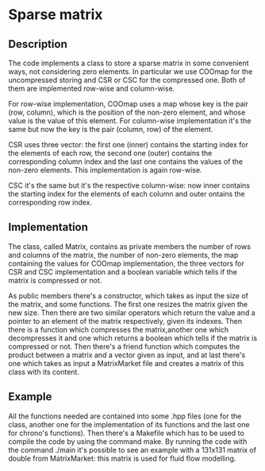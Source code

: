
# Sparse matrix
## Description
The code implements a class to store a sparse matrix in some convenient ways, not considering zero elements.
In particular we use COOmap for the uncompressed storing and CSR or CSC for the compressed one. Both of them are implemented row-wise and column-wise.

For row-wise implementation, COOmap uses a map whose key is the pair (row, column), which is the position of the non-zero element, and whose value is the value of this element.
For column-wise implementation it's the same but now the key is the pair (column, row) of the element.

CSR uses three vector: the first one (inner) contains the starting index for the elements of each row, the second one (outer) contains the corresponding column index and the last one contains the values of the non-zero elements. This implementation is again row-wise.

CSC it's the same but it's the respective column-wise: now inner contains the starting index for the elements of each column and outer ontains the corresponding row index.


## Implementation
The class, called Matrix, contains as private members the number of rows and columns of the matrix, the number of non-zero elements, the map containing the values for COOmap implementation, the three vectors for CSR and CSC implementation and a boolean variable which tells if the matrix is compressed or not.

As public members there's a constructor, which takes as input the size of the matrix, and some functions. The first one resizes the matrix given the new size.
Then there are two similar operators which return the value and a pointer to an element of the matrix respectively, given its indexes.
Then there is a function which compresses the matrix,another one which decompresses it and one which returns a boolean which tells if the matrix is compressed or not.
Then there's a friend function which computes the product between a matrix and a vector given as input, and at last there's one which takes as input a MatrixMarket file and creates a matrix of this class with its content.
## Example
All the functions needed are contained into some .hpp files (one for the class, another one for the implementation of its functions and the last one for chrono's functions).
Then there's a Makefile which has to be used to compile the code by using the command make.
By running the code with the command ./main it's possible to see an example with a 131x131 matrix of double from MatrixMarket: this matrix is used for fluid flow modelling.